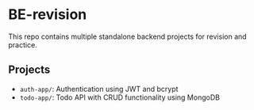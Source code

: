 # BE-revision

This repo contains multiple standalone backend projects for revision and practice.

## Projects
- `auth-app/`: Authentication using JWT and bcrypt
- `todo-app/`: Todo API with CRUD functionality using MongoDB
